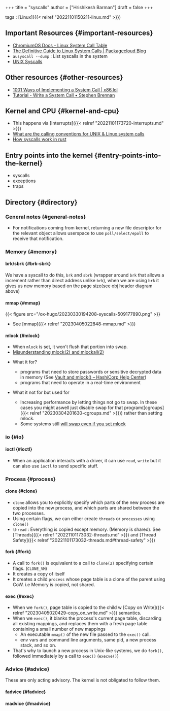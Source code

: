 +++
title = "syscalls"
author = ["Hrishikesh Barman"]
draft = false
+++

tags
: [Linux]({{< relref "20221101150211-linux.md" >}})


## Important Resources {#important-resources}

-   [ChromiumOS Docs - Linux System Call Table](https://chromium.googlesource.com/chromiumos/docs/+/HEAD/constants/syscalls.md#x86_64-64_bit)
-   [The Definitive Guide to Linux System Calls | Packagecloud Blog](https://blog.packagecloud.io/the-definitive-guide-to-linux-system-calls/)
-   `ausyscall --dump` : List syscalls in the system
-   [UNIX Syscalls](https://john-millikin.com/unix-syscalls)


## Other resources {#other-resources}

-   [1001 Ways of Implementing a System Call | x86.lol](https://x86.lol/generic/2019/07/04/kernel-entry.html)
-   [Tutorial - Write a System Call • Stephen Brennan](https://brennan.io/2016/11/14/kernel-dev-ep3/)


## Kernel and CPU {#kernel-and-cpu}

-   This happens via [Interrupts]({{< relref "20221101173720-interrupts.md" >}})
-   [What are the calling conventions for UNIX &amp; Linux system calls](https://stackoverflow.com/questions/2535989/what-are-the-calling-conventions-for-unix-linux-system-calls-and-user-space-f/2538212#2538212)
-   [How syscalls work in rust](https://www.reddit.com/r/rust/comments/n8iq0f/how_does_the_rust_standard_library_work/)


## Entry points into the kernel {#entry-points-into-the-kernel}

-   syscalls
-   exceptions
-   traps


## Directory {#directory}


### General notes {#general-notes}

-   For notifications coming from kernel, returning a new file descriptor for the relevant object allows userspace to use `poll/select/epoll` to receive that notification.


### Memory {#memory}


#### brk/sbrk {#brk-sbrk}

We have a syscall to do this, `brk` and `sbrk` (wrapper around `brk` that allows a increment rather than direct address unlike `brk`), when we are using `brk` it gives us new memory based on the page size(see obj header diagram above)


#### mmap {#mmap}

{{< figure src="/ox-hugo/20230330194208-syscalls-509177890.png" >}}

-   See [mmap]({{< relref "20230405022848-mmap.md" >}})


#### mlock {#mlock}

-   When `mlock` is set, it won't flush that portion into swap.
-   [Misunderstanding mlock(2) and mlockall(2)](https://eklitzke.org/mlock-and-mlockall)

<!--list-separator-->

-  What it for?

    -   programs that need to store passwords or sensitive decrypted data in memory (See [Vault and mlock() – HashiCorp Help Center](https://support.hashicorp.com/hc/en-us/articles/115012787688-Vault-and-mlock-))
    -   programs that need to operate in a real-time environment

<!--list-separator-->

-  What it not for but used for

    -   Increasing performance by letting things not go to swap. In these cases you might aswell just disable swap for that program([cgroups]({{< relref "20230304201630-cgroups.md" >}})) rather than setting mlock.
    -   Some systems still [will swap even if you set mlock](https://github.com/elastic/elasticsearch/issues/58092)


### io {#io}


#### ioctl {#ioctl}

-   When an application interacts with a driver, it can use `read`, `write` but it can also use `ioctl` to send specific stuff.


### Process {#process}


#### clone {#clone}

-   `clone` allows you to explicitly specify which parts of the new process are copied into the new process, and which parts are shared between the two processes.
-   Using certain flags, we can either create `threads` or `processes` using `clone()`
-   `thread` : Everything is copied except memory. (Memory is shared). See [Threads]({{< relref "20221101173032-threads.md" >}}) and [Thread Safety]({{< relref "20221101173032-threads.md#thread-safety" >}})


#### fork {#fork}

-   A call to `fork()` is equivalent to a call to `clone(2)` specifying certain flags. (`CLONE_VM`)
-   It creates a copy of itself
-   It creates a child `process` whose page table is a clone of the parent using CoW. i.e Memory is copied, not shared.


#### exec {#exec}

-   When we `fork()`, page table is copied to the child w [Copy on Write]({{< relref "20230405020429-copy_on_write.md" >}}) semantics.
-   When we `exec()`, it blanks the process's current page table, discarding all existing mappings, and replaces them with a fresh page table containing a small number of new mappings
    -   An executable `mmap()` of the new file passed to the `exec()` call.
    -   env vars and command line arguments, same pid, a new process stack, and so on.
-   That's why to launch a new process in Unix-like systems, we do `fork()`, followed immediately by a call to `exec()` (`execve()`)


### Advice {#advice}

These are only acting advisory. The kernel is not obligated to follow them.


#### fadvice {#fadvice}


#### madvice {#madvice}
